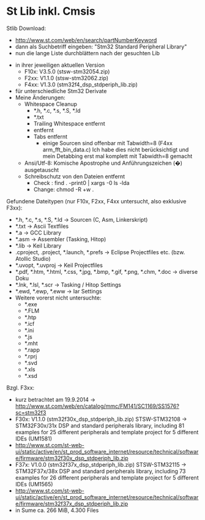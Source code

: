 St Lib inkl. Cmsis
==================

Stlib Download:
- http://www.st.com/web/en/search/partNumberKeyword
- dann als Suchbetriff eingeben: "Stm32 Standard Peripheral Library"
- nun die lange Liste durchblättern nach der gesuchten Lib

* in ihrer jeweiligen aktuellen Version
  - F10x: V3.5.0 (stsw-stm32054.zip)
  - F2xx: V1.1.0 (stsw-stm32062.zip)
  - F4xx: V1.3.0 (stm32f4_dsp_stdperiph_lib.zip)
* für unterschiedliche Stm32 Derivate
* Meine Änderungen:
  - Whitespace Cleanup
    - *.h, *.c, *.s, *.S, *.ld
    - *.txt
    - Trailing Whitespace entfernt
    - <CR> entfernt
    - Tabs entfernt
      - einige Sourcen sind offenbar mit Tabwidth=8 (F4xx arm_fft_bin_data.c)
        Ich habe dies nicht berücksichtigt und mein Detabbing erst mal komplett mit Tabwidth=8 gemacht
  - Ansi/Utf-8: Komische Apostrophe und Anführungszeichen (�) ausgetauscht
  - Schreibschutz von den Dateien entfernt
    - Check : find . -print0 | xargs -0 ls -lda
    - Change: chmod -R +w .

Gefundene Dateitypen (nur F10x, F2xx, F4xx untersucht, also exklusive F3xx):
- *.h, *.c, *.s, *.S, *.ld → Sourcen (C, Asm, Linkerskript)
- *.txt → Ascii Textfiles
- *.a → GCC Library
- *.asm → Assembler (Tasking, Hitop)
- *.lib → Keil Library
- .cproject, .project, *.launch, *.prefs → Eclipse Projectfiles etc. (bzw. Atollic Studio)
- *.uvopt, *.uvproj → Keil Projectfiles
- *.pdf, *.htm, *.html, *.css, *.jpg, *.bmp, *.gif, *.png, *.chm, *.doc → diverse Doku
- *.lnk, *.lsl, *.scr → Tasking / Hitop Settings
- *.ewd, *.ewp, *.eww → Iar Settings
- Weitere vorerst nicht untersuchte:
  - *.exe
  - *.FLM
  - *.htp
  - *.icf
  - *.ini
  - *.js
  - *.mht
  - *.rapp
  - *.rprj
  - *.svd
  - *.xls
  - *.xsd

Bzgl. F3xx:
  - kurz betrachtet am 19.9.2014
  -> http://www.st.com/web/en/catalog/mmc/FM141/SC1169/SS1576?sc=stm32f3
  - F30x: V1.1.0 (stm32f30x_dsp_stdperiph_lib.zip) STSW-STM32108   -> STM32F30x/31x DSP and standard peripherals library, including 81 examples for 25 different peripherals and template project for 5 different IDEs (UM1581)
  - http://www.st.com/st-web-ui/static/active/en/st_prod_software_internet/resource/technical/software/firmware/stm32f30x_dsp_stdperiph_lib.zip
  - F37x: V1.0.0 (stm32f37x_dsp_stdperiph_lib.zip) STSW-STM32115   -> STM32F37x/38x DSP and standard peripherals library, including 73 examples for 26 different peripherals and template project for 5 different IDEs (UM1565)
  - http://www.st.com/st-web-ui/static/active/en/st_prod_software_internet/resource/technical/software/firmware/stm32f37x_dsp_stdperiph_lib.zip
  - in Sume ca. 266 MiB, 4.300 Files